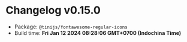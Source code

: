 # Changelog v0.15.0

- Package: `@tinijs/fontawesome-regular-icons`
- Build time: **Fri Jan 12 2024 08:28:06 GMT+0700 (Indochina Time)**

